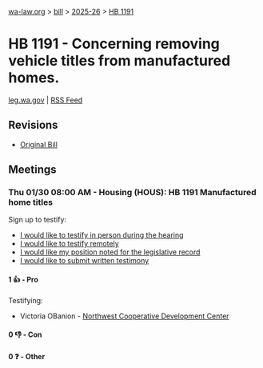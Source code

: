 [wa-law.org](/) > [bill](/bill/) > [2025-26](/bill/2025-26/) > [HB 1191](/bill/2025-26/hb/1191/)

# HB 1191 - Concerning removing vehicle titles from manufactured homes.
[leg.wa.gov](https://app.leg.wa.gov/billsummary?BillNumber=1191&Year=2025&Initiative=false) | [RSS Feed](./rss.xml)

## Revisions
* [Original Bill](1/)

## Meetings
### Thu 01/30 08:00 AM - Housing (HOUS): HB 1191 Manufactured home titles
Sign up to testify:
* [I would like to testify in person during the hearing](https://app.leg.wa.gov/csi/Testifier/Add?chamber=House&mId=32608&aId=162195&caId=25149&tId=1)
* [I would like to testify remotely](https://app.leg.wa.gov/csi/Testifier/Add?chamber=House&mId=32608&aId=162195&caId=25149&tId=2)
* [I would like my position noted for the legislative record](https://app.leg.wa.gov/csi/Testifier/Add?chamber=House&mId=32608&aId=162195&caId=25149&tId=3)
* [I would like to submit written testimony](https://app.leg.wa.gov/csi/Testifier/Add?chamber=House&mId=32608&aId=162195&caId=25149&tId=4)

#### 1 👍 - Pro
Testifying:
* Victoria OBanion - [Northwest Cooperative Development Center](/org/northwest_cooperative_development_center/)

#### 0 👎 - Con

#### 0 ❓ - Other
